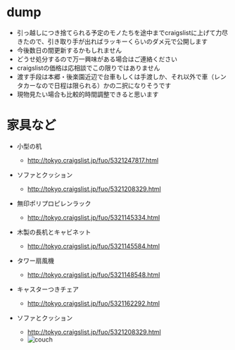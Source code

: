 # dump

- 引っ越しにつき捨てられる予定のモノたちを途中までcraigslistに上げて力尽きたので、引き取り手が出ればラッキーくらいのダメ元で公開します
- 今後数日の間更新するかもしれません
- どうせ処分するので万一興味がある場合はご連絡ください
- craigslistの価格は応相談でこの限りではありません
- 渡す手段は本郷・後楽園近辺で台車もしくは手渡しか、それ以外で車（レンタカーなので日程は限られる）かの二択になりそうです
- 現物見たい場合も比較的時間調整できると思います

# 家具など

- 小型の机
  - http://tokyo.craigslist.jp/fuo/5321247817.html

- ソファとクッション
  - http://tokyo.craigslist.jp/fuo/5321208329.html

- 無印ポリプロピレンラック
  - http://tokyo.craigslist.jp/fuo/5321145334.html

- 木製の長机とキャビネット
  - http://tokyo.craigslist.jp/fuo/5321145584.html

- タワー扇風機
  - http://tokyo.craigslist.jp/fuo/5321148548.html

- キャスターつきチェア
  - http://tokyo.craigslist.jp/fuo/5321162292.html

- ソファとクッション
  - http://tokyo.craigslist.jp/fuo/5321208329.html
  - ![couch](http://images.craigslist.org/00j0j_arNoxOiH1aK_600x450.jpg)

